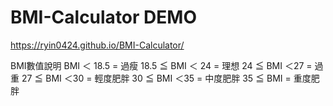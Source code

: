 # BMI-Calculator DEMO
https://ryin0424.github.io/BMI-Calculator/

BMI數值說明
BMI ＜ 18.5 = 過瘦
18.5 ≦ BMI ＜ 24 = 理想
24 ≦ BMI ＜27 = 過重
27 ≦ BMI ＜30 = 輕度肥胖
30 ≦ BMI ＜35 = 中度肥胖
35 ≦ BMI = 重度肥胖
